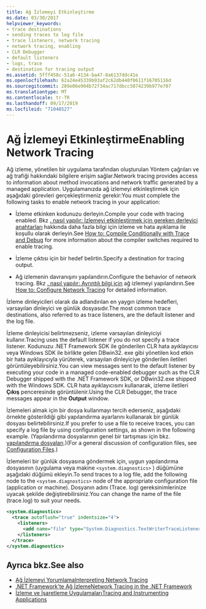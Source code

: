 ```yaml
---
title: Ağ İzlemeyi Etkinleştirme
ms.date: 03/30/2017
helpviewer_keywords:
- trace destinations
- sending traces to log file
- trace listeners, network tracing
- network tracing, enabling
- CLR Debugger
- default listeners
- logs, trace
- destination for tracing output
ms.assetid: 5fff458c-51a6-4134-ba47-8a6137ddc41e
ms.openlocfilehash: 62a24e45339b93af2c62db440f0611f16705116d
ms.sourcegitcommit: 289e06e904b72f34ac717dbcc5074239b977e707
ms.translationtype: MT
ms.contentlocale: tr-TR
ms.lasthandoff: 09/17/2019
ms.locfileid: "71048527"
---
```

# <a name="enabling-network-tracing"></a><span data-ttu-id="6374a-102">Ağ İzlemeyi Etkinleştirme</span><span class="sxs-lookup"><span data-stu-id="6374a-102">Enabling Network Tracing</span></span>
<span data-ttu-id="6374a-103">Ağ izleme, yönetilen bir uygulama tarafından oluşturulan Yöntem çağrıları ve ağ trafiği hakkındaki bilgilere erişim sağlar.</span><span class="sxs-lookup"><span data-stu-id="6374a-103">Network tracing provides access to information about method invocations and network traffic generated by a managed application.</span></span> <span data-ttu-id="6374a-104">Uygulamanızda ağ izlemeyi etkinleştirmek için aşağıdaki görevleri gerçekleştirmeniz gerekir:</span><span class="sxs-lookup"><span data-stu-id="6374a-104">You must complete the following tasks to enable network tracing in your application:</span></span>  
  
- <span data-ttu-id="6374a-105">İzleme etkinken kodunuzu derleyin.</span><span class="sxs-lookup"><span data-stu-id="6374a-105">Compile your code with tracing enabled.</span></span> <span data-ttu-id="6374a-106">Bkz [. nasıl yapılır: İzlemeyi etkinleştirmek için gereken derleyici anahtarları](../debug-trace-profile/how-to-compile-conditionally-with-trace-and-debug.md) hakkında daha fazla bilgi için izleme ve hata ayıklama ile koşullu olarak derleyin.</span><span class="sxs-lookup"><span data-stu-id="6374a-106">See [How to: Compile Conditionally with Trace and Debug](../debug-trace-profile/how-to-compile-conditionally-with-trace-and-debug.md) for more information about the compiler switches required to enable tracing.</span></span>  
  
- <span data-ttu-id="6374a-107">İzleme çıktısı için bir hedef belirtin.</span><span class="sxs-lookup"><span data-stu-id="6374a-107">Specify a destination for tracing output.</span></span>  
  
- <span data-ttu-id="6374a-108">Ağ izlemenin davranışını yapılandırın.</span><span class="sxs-lookup"><span data-stu-id="6374a-108">Configure the behavior of network tracing.</span></span> <span data-ttu-id="6374a-109">Bkz [. nasıl yapılır: Ayrıntılı bilgi için](how-to-configure-network-tracing.md) ağ izlemeyi yapılandırın.</span><span class="sxs-lookup"><span data-stu-id="6374a-109">See [How to: Configure Network Tracing](how-to-configure-network-tracing.md) for detailed information.</span></span>  
  
 <span data-ttu-id="6374a-110">İzleme dinleyicileri olarak da adlandırılan en yaygın izleme hedefleri, varsayılan dinleyici ve günlük dosyasıdır.</span><span class="sxs-lookup"><span data-stu-id="6374a-110">The most common trace destinations, also referred to as trace listeners, are the default listener and the log file.</span></span>  
  
 <span data-ttu-id="6374a-111">İzleme dinleyicisi belirtmezseniz, izleme varsayılan dinleyiciyi kullanır.</span><span class="sxs-lookup"><span data-stu-id="6374a-111">Tracing uses the default listener if you do not specify a trace listener.</span></span> <span data-ttu-id="6374a-112">Kodunuzu .NET Framework SDK ile gönderilen CLR hata ayıklayıcısı veya Windows SDK ile birlikte gelen DBwin32. exe gibi yönetilen kod etkin bir hata ayıklayıcıyla yürüterek, varsayılan dinleyiciye gönderilen iletileri görüntüleyebilirsiniz.</span><span class="sxs-lookup"><span data-stu-id="6374a-112">You can view messages sent to the default listener by executing your code in a managed code-enabled debugger such as the CLR Debugger shipped with the .NET Framework SDK, or DBwin32.exe shipped with the Windows SDK.</span></span> <span data-ttu-id="6374a-113">CLR hata ayıklayıcısını kullanarak, izleme iletileri **Çıkış** penceresinde görüntülenir.</span><span class="sxs-lookup"><span data-stu-id="6374a-113">Using the CLR Debugger, the trace messages appear in the **Output** window.</span></span>  
  
 <span data-ttu-id="6374a-114">İzlemeleri almak için bir dosya kullanmayı tercih ederseniz, aşağıdaki örnekte gösterildiği gibi yapılandırma ayarlarını kullanarak bir günlük dosyası belirtebilirsiniz.</span><span class="sxs-lookup"><span data-stu-id="6374a-114">If you prefer to use a file to receive traces, you can specify a log file by using configuration settings, as shown in the following example.</span></span> <span data-ttu-id="6374a-115">(Yapılandırma dosyalarının genel bir tartışması için bkz. [yapılandırma dosyaları](../configure-apps/index.md).)</span><span class="sxs-lookup"><span data-stu-id="6374a-115">(For a general discussion of configuration files, see [Configuration Files](../configure-apps/index.md).)</span></span>  
  
 <span data-ttu-id="6374a-116">İzlemeleri bir günlük dosyasına göndermek için, uygun yapılandırma dosyasının (uygulama veya makine `<system.diagnostics>` ) düğümüne aşağıdaki düğümü ekleyin.</span><span class="sxs-lookup"><span data-stu-id="6374a-116">To send traces to a log file, add the following node to the `<system.diagnostics>` node of the appropriate configuration file (application or machine).</span></span> <span data-ttu-id="6374a-117">Dosyanın adını (Trace. log) gereksinimlerinize uyacak şekilde değiştirebilirsiniz.</span><span class="sxs-lookup"><span data-stu-id="6374a-117">You can change the name of the file (trace.log) to suit your needs.</span></span>  
  
```xml  
<system.diagnostics>  
  <trace autoflush="true" indentsize="4">  
    <listeners>  
      <add name="file" type="System.Diagnostics.TextWriterTraceListener" initializeData="trace.log"/>  
    </listeners>   
  </trace>  
</system.diagnostics>  
```  
  
## <a name="see-also"></a><span data-ttu-id="6374a-118">Ayrıca bkz.</span><span class="sxs-lookup"><span data-stu-id="6374a-118">See also</span></span>

- [<span data-ttu-id="6374a-119">Ağ İzlemeyi Yorumlama</span><span class="sxs-lookup"><span data-stu-id="6374a-119">Interpreting Network Tracing</span></span>](interpreting-network-tracing.md)
- [<span data-ttu-id="6374a-120">.NET Framework'te Ağ İzleme</span><span class="sxs-lookup"><span data-stu-id="6374a-120">Network Tracing in the .NET Framework</span></span>](network-tracing.md)
- [<span data-ttu-id="6374a-121">İzleme ve İşaretleme Uygulamaları</span><span class="sxs-lookup"><span data-stu-id="6374a-121">Tracing and Instrumenting Applications</span></span>](../debug-trace-profile/tracing-and-instrumenting-applications.md)
